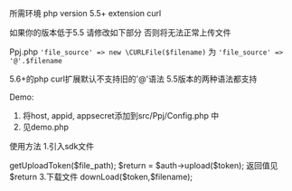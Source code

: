 所需环境
php version 5.5+
extension curl

如果你的版本低于5.5  请修改如下部分 否则将无法正常上传文件

Ppj.php
`'file_source' => new \CURLFile($filename)`
为 `'file_source' => '@'.$filename`

5.6+的php curl扩展默认不支持旧的'@'语法 5.5版本的两种语法都支持

Demo:
1. 将host, appid, appsecret添加到src/Ppj/Config.php 中
2. 见demo.php


使用方法
1.引入sdk文件
<?php
use Ppj\Auth;
require_once 'Ppj/autoload.php';
$auth = = new Auth(PPJAPPID,PPJAPPSEECRET);


2.上传文件
<?php
//获取上传token $file_path 为要上传文件绝对路径
$token = $auth->getUploadToken($file_path);
$return = $auth->upload($token);

返回值见$return

3.下载文件
<?php
//$token为上传成功以后返回的文件token  $filename为要下载到的绝对路径
//如 /www/a.zip   文件的后缀统一为zip
$result = $auth->downLoad($token,$filename);
